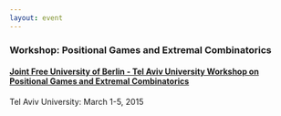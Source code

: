 ```yaml
---
layout: event
---
```

### Workshop: Positional Games and Extremal Combinatorics

#### [Joint Free University of Berlin - Tel Aviv University Workshop on Positional Games and Extremal Combinatorics](https://sites.google.com/a/mail.tau.ac.il/joint-free-university-of-berlin---tel-aviv-university-workshop-on-positional-games-and-extremal-combinatorics/home)
Tel Aviv University: March 1-5, 2015
